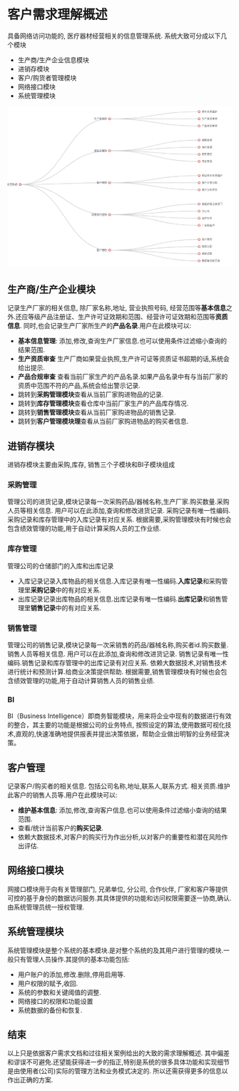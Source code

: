 # 客户需求理解概述

具备网络访问功能的, 医疗器材经营相关的信息管理系统.
系统大致可分成以下几个模块

* 生产商/生产企业信息模块
* 进销存模块
* 客户/购货者管理模块
* 网络接口模块
* 系统管理模块

![架构图](image/架构图.png)

## 生产商/生产企业模块

记录生产厂家的相关信息, 除厂家名称,地址, 营业执照号码, 经营范围等**基本信息**之外.还应等级产品注册证、生产许可证效期和范围、经营许可证效期和范围等**资质信息**. 同时,也会记录生产厂家所生产的**产品名录**.用户在此模块可以:

* **基本信息管理**: 添加,修改,查询生产厂家信息.也可以使用条件过滤缩小查询的结果范围.
* **生产资质审查** 生产厂商如果营业执照,生产许可证等资质证书超期的话,系统会给出提示.
* **产品合规审查** 查看当前厂家生产的产品名录.如果产品名录中有与当前厂家的资质中范围不符的产品,系统会给出警示记录.
* 跳转到**采购管理模块**查看从当前厂家购进物品的记录.
* 跳转到**库存管理模块**查看仓库中当前厂家生产的产品库存情况.
* 跳转到**销售管理模块**查看从当前厂家购进物品的销售记录.
* 跳转到**客户管理模块理**查看从当前厂家购进物品的购买者信息.

## 进销存模块

进销存模块主要由采购,库存, 销售三个子模块和BI子模块组成

### 采购管理

管理公司的进货记录,模块记录每一次采购药品/器械名称,生产厂家.购买数量.采购人员等相关信息. 用户可以在此添加,查询和修改进货记录. 采购记录有唯一性编码.采购记录和库存管理中的入库记录有对应关系.
根据需要,采购管理模块有时候也会包含绩效管理的功能,用于自动计算采购人员的工作业绩.

### 库存管理

管理公司的仓储部门的入库和出库记录

* 入库记录记录入库物品的相关信息.入库记录有唯一性编码.**入库记录**和采购管理里**采购记录**中的有对应关系.
* 出库记录记录出库物品的相关信息.出库记录有唯一性编码.**出库记录**和销售管理里**销售记录**中的有对应关系.

### 销售管理

管理公司的销售记录,模块记录每一次采销售的药品/器械名称,购买者id.购买数量.销售人员等相关信息. 用户可以在此添加,查询和修改进货记录. 销售记录有唯一性编码.销售记录和库存管理中的出库记录有对应关系.
依赖大数据技术,对销售技术进行统计和预测计算.给商业决策提供帮助.
根据需要,销售管理模块有时候也会包含绩效管理的功能,用于自动计算销售人员的销售业绩.

### BI

BI（Business Intelligence）即商务智能模块，用来将企业中现有的数据进行有效的整合，其主要的功能是根据公司的业务特点, 按照设定的算法,使用数据可视化技术,直观的,快速准确地提供报表并提出决策依据，帮助企业做出明智的业务经营决策。

## 客户管理

记录客户/购买者的相关信息. 包括公司名称,地址,联系人,联系方式. 相关资质.维护此客户的销售人员等.用户在此模块可以:

* **维护基本信息**: 添加,修改,查询客户信息.也可以使用条件过滤缩小查询的结果范围.
* 查看/统计当前客户的**购买记录**.
* 依赖大数据技术,对客户的购买行为作出分析,以对客户的重要性和潜在风险作出评估.

## 网络接口模块

网接口模块用于向有关管理部门, 兄弟单位, 分公司, 合作伙伴, 厂家和客户等提供可控的基于身份的数据访问服务.其具体提供的功能和访问权限需要逐一协商,确认.由系统管理员统一授权管理.

## 系统管理模块

系统管理模块是整个系统的基本模块.是对整个系统的及其用户进行管理的模块.一般只有管理人员操作.其提供的基本功能包括:

* 用户账户的添加,修改.删除,停用启用等.
* 用户权限的赋予,收回.
* 系统的参数和关键阈值的调整.
* 网络接口的权限和功能设置
* 系统数据的备份和恢复.

## 结束

以上只是依据客户需求文档和过往相关案例给出的大致的需求理解概述. 其中偏差和谬误不可避免.还望能获得进一步的指正,特别是系统的很多具体功能和实现细节是由使用者(公司)实际的管理方法和业务模式决定的. 所以还需获得更多的信息以作出正确的方案.